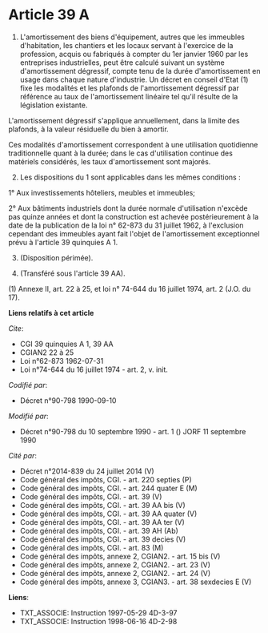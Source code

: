 # Article 39 A

1. L'amortissement des biens d'équipement, autres que les immeubles d'habitation, les chantiers et les locaux servant à
l'exercice de la profession, acquis ou fabriqués à compter du 1er janvier 1960 par les entreprises industrielles, peut être
calculé suivant un système d'amortissement dégressif, compte tenu de la durée d'amortissement en usage dans chaque nature
d'industrie. Un décret en conseil d'Etat (1) fixe les modalités et les plafonds de l'amortissement dégressif par référence au
taux de l'amortissement linéaire tel qu'il résulte de la législation existante.

L'amortissement dégressif s'applique annuellement, dans la limite des plafonds, à la valeur résiduelle du bien à amortir.

Ces modalités d'amortissement correspondent à une utilisation quotidienne traditionnelle quant à la durée; dans le cas
d'utilisation continue des matériels considérés, les taux d'amortissement sont majorés.

2. Les dispositions du 1 sont applicables dans les mêmes conditions :

1° Aux investissements hôteliers, meubles et immeubles;

2° Aux bâtiments industriels dont la durée normale d'utilisation n'excède pas quinze années et dont la construction est
achevée postérieurement à la date de la publication de la loi n° 62-873 du 31 juillet 1962, à l'exclusion cependant des
immeubles ayant fait l'objet de l'amortissement exceptionnel prévu à l'article 39 quinquies A 1.

3. (Disposition périmée).

4. (Transféré sous l'article 39 AA).

(1) Annexe II, art. 22 à 25, et loi n° 74-644 du 16 juillet 1974, art. 2 (J.O. du 17).

**Liens relatifs à cet article**

_Cite_:

  - CGI 39 quinquies A 1, 39 AA
  - CGIAN2 22 à 25
  - Loi n°62-873 1962-07-31
  - Loi n°74-644 du 16 juillet 1974 - art. 2, v. init.

_Codifié par_:

  - Décret n°90-798 1990-09-10

_Modifié par_:

  - Décret n°90-798 du 10 septembre 1990 - art. 1 () JORF 11 septembre 1990

_Cité par_:

  - Décret n°2014-839 du 24 juillet 2014 (V)
  - Code général des impôts, CGI. - art. 220 septies (P)
  - Code général des impôts, CGI. - art. 244 quater E (M)
  - Code général des impôts, CGI. - art. 39 (V)
  - Code général des impôts, CGI. - art. 39 AA bis (V)
  - Code général des impôts, CGI. - art. 39 AA quater (V)
  - Code général des impôts, CGI. - art. 39 AA ter (V)
  - Code général des impôts, CGI. - art. 39 AH (Ab)
  - Code général des impôts, CGI. - art. 39 decies (V)
  - Code général des impôts, CGI. - art. 83 (M)
  - Code général des impôts, annexe 2, CGIAN2. - art. 15 bis (V)
  - Code général des impôts, annexe 2, CGIAN2. - art. 23 (V)
  - Code général des impôts, annexe 2, CGIAN2. - art. 24 (V)
  - Code général des impôts, annexe 3, CGIAN3. - art. 38 sexdecies E (V)

**Liens**:

  - TXT_ASSOCIE: Instruction 1997-05-29 4D-3-97
  - TXT_ASSOCIE: Instruction 1998-06-16 4D-2-98
